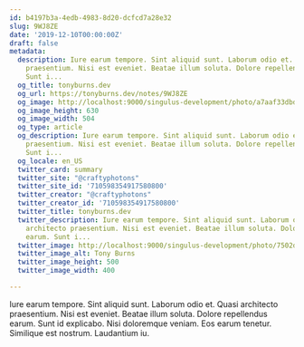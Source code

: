 ```yaml
---
id: b4197b3a-4edb-4983-8d20-dcfcd7a28e32
slug: 9WJ8ZE
date: '2019-12-10T00:00:00Z'
draft: false
metadata:
  description: Iure earum tempore. Sint aliquid sunt. Laborum odio et. Quasi architecto
    praesentium. Nisi est eveniet. Beatae illum soluta. Dolore repellendus earum.
    Sunt i...
  og_title: tonyburns.dev
  og_url: https://tonyburns.dev/notes/9WJ8ZE
  og_image: http://localhost:9000/singulus-development/photo/a7aaf33dbd0b584a47dea1fc1b3a9bbf.jpeg
  og_image_height: 630
  og_image_width: 504
  og_type: article
  og_description: Iure earum tempore. Sint aliquid sunt. Laborum odio et. Quasi architecto
    praesentium. Nisi est eveniet. Beatae illum soluta. Dolore repellendus earum.
    Sunt i...
  og_locale: en_US
  twitter_card: summary
  twitter_site: "@craftyphotons"
  twitter_site_id: '710598354917580800'
  twitter_creator: "@craftyphotons"
  twitter_creator_id: '710598354917580800'
  twitter_title: tonyburns.dev
  twitter_description: Iure earum tempore. Sint aliquid sunt. Laborum odio et. Quasi
    architecto praesentium. Nisi est eveniet. Beatae illum soluta. Dolore repellendus
    earum. Sunt i...
  twitter_image: http://localhost:9000/singulus-development/photo/7502d1526646abf03deb056888635686.jpeg
  twitter_image_alt: Tony Burns
  twitter_image_height: 500
  twitter_image_width: 400

---
```


Iure earum tempore. Sint aliquid sunt. Laborum odio et. Quasi architecto praesentium. Nisi est eveniet. Beatae illum soluta. Dolore repellendus earum. Sunt id explicabo. Nisi doloremque veniam. Eos earum tenetur. Similique est nostrum. Laudantium iu.
